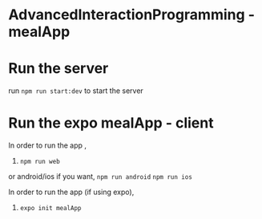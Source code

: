 # AdvancedInteractionProgramming - mealApp

# Run the server
run `npm run start:dev` to start the server

# Run the expo mealApp - client

In order to run the app ,

1. `npm run web`

or android/ios if you want, `npm run android` `npm run ios`

In order to run the app (if using expo),

1. `expo init mealApp`
